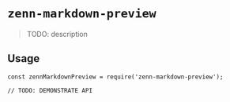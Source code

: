 # `zenn-markdown-preview`

> TODO: description

## Usage

```
const zennMarkdownPreview = require('zenn-markdown-preview');

// TODO: DEMONSTRATE API
```
